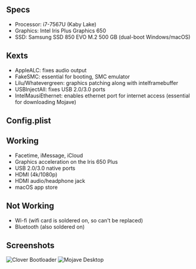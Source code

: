 ## Specs
 - Processor: i7-7567U (Kaby Lake)
 - Graphics: Intel Iris Plus Graphics 650
 - SSD: Samsung SSD 850 EVO M.2 500 GB (dual-boot Windows/macOS)

## Kexts
- AppleALC: fixes audio output
- FakeSMC: essential for booting, SMC emulator
- Lilu/Whatevergreen: graphics patching along with intelframebuffer
- USBInjectAll: fixes USB 2.0/3.0 ports
- IntelMausiEthernet: enables ethernet port for internet access (essential for downloading Mojave)

## Config.plist

## Working
- Facetime, iMessage, iCloud
- Graphics acceleration on the Iris 650 Plus
- USB 2.0/3.0 native ports
- HDMI (4k/1080p)
- HDMI audio/headphone jack
- macOS app store


## Not Working
- Wi-fi (wifi card is soldered on, so can't be replaced)
- Bluetooth (also soldered on)

## Screenshots
![Clover Bootloader](https://i.imgur.com/wi50UsP.png)
![Mojave Desktop](https://i.imgur.com/NGOEPch.jpg)
